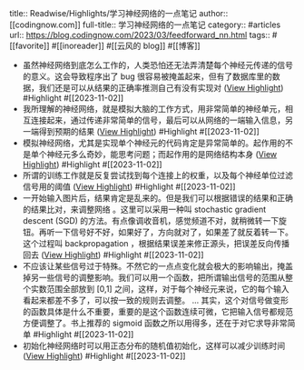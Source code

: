 title:: Readwise/Highlights/学习神经网络的一点笔记
author:: [[codingnow.com]]
full-title:: 学习神经网络的一点笔记
category:: #articles
url:: https://blog.codingnow.com/2023/03/feedforward_nn.html
tags:: #[[favorite]] #[[inoreader]] #[[云风的 blog]] #[[博客]]
- 虽然神经网络到底怎么工作的，人类恐怕还无法弄清楚每个神经元传递的信号的意义。这会导致程序出了 bug 很容易被掩盖起来，但有了数据库里的数据，我们还是可以从结果的正确率推测自己有没有实现对 ([View Highlight](https://read.readwise.io/read/01he5w4jb0kdkd73z2fx8tn9v5)) #Highlight #[[2023-11-02]]
- 我所理解的神经网络，就是模拟大脑的工作方式，用非常简单的神经单元，相互连接起来，通过传递非常简单的信号，最后可以从网络的一端输入信息，另一端得到预期的结果 ([View Highlight](https://read.readwise.io/read/01he5w4yt79fbp991skm8tbhjt)) #Highlight #[[2023-11-02]]
- 模拟神经网络，尤其是实现单个神经元的代码肯定是异常简单的。起作用的不是单个神经元多么奇妙，能思考问题；而起作用的是网络结构本身 ([View Highlight](https://read.readwise.io/read/01he5w5gqt1j1ghpqcmzgpqsfa)) #Highlight #[[2023-11-02]]
- 所谓的训练工作就是反复尝试找到每个连接上的权重，以及每个神经单位过滤信号用的阈值 ([View Highlight](https://read.readwise.io/read/01he5w9f2xgtf2kkwxzy6g3s9k)) #Highlight #[[2023-11-02]]
- 一开始输入图片后，结果肯定是乱来的。但是我们可以根据错误的结果和正确的结果比对，来调整网络 。这里可以采用一种叫 stochastic gradient descent (SGD) 的方法。有点像调收音机，感觉频道不对，就稍微转一下旋钮。再听一下信号好不好，如果好了，方向就对了，如果差了就反着转一下。这个过程叫 backpropagation ，根据结果误差来修正源头，把误差反向传播回去 ([View Highlight](https://read.readwise.io/read/01he5wa9pskxzahvx4cpr2zxmg)) #Highlight #[[2023-11-02]]
- 不应该让某些信号过于特殊。不然它的一点点变化就会极大的影响输出，掩盖掉另一些信号的调整影响。我们可以用一个函数，把所谓输出信号的范围从整个实数范围全部放到 [0,1] 之间，这样，对于每个神经元来说，它的每个输入看起来都差不多了，可以按一致的规则去调整。 ... 其实，这个对信号做变形的函数具体是什么不重要，重要的是这个函数连续可微，它把输入信号都规范方便调整了。书上推荐的 sigmoid 函数之所以用得多，还在于对它求导非常简单 #Highlight #[[2023-11-02]]
- 初始化神经网络时可以用正态分布的随机值初始化，这样可以减少训练时间 ([View Highlight](https://read.readwise.io/read/01he5wdryc650nvdh6srrm6ty1)) #Highlight #[[2023-11-02]]